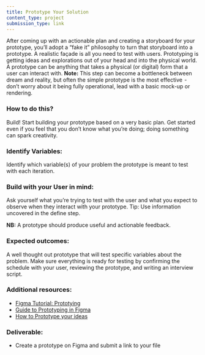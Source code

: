 ```yaml
---
title: Prototype Your Solution
content_type: project
submission_type: link 
---
```


After coming up with an actionable plan and creating a storyboard for your prototype, you’ll adopt a “fake it” philosophy to turn that storyboard into a prototype. A realistic façade is all you need to test with users. Prototyping is getting ideas and explorations out of your head and into the physical world. A prototype can be anything that takes a physical (or digital) form that a user can interact with. **Note:** This step can become a bottleneck between dream and reality, but often the simple prototype is the most effective  -  don’t worry about it being fully operational, lead with a basic mock-up or rendering.

### How to do this?
Build! Start building your prototype based on a very basic plan. Get started even if you feel that you don’t know what you’re doing; doing something can spark creativity. 

### Identify Variables: 
Identify which variable(s) of your problem the prototype is meant to test with each iteration.

### Build with your User in mind: 
Ask yourself what you’re trying to test with the user and what you expect to observe when they interact with your prototype. Tip: Use information uncovered in the define step. 

**NB:** A prototype should produce useful and actionable feedback. 

### Expected outcomes:
A well thought out prototype that will test specific variables about the problem. Make sure everything is ready for testing by confirming the schedule with your user, reviewing the prototype, and writing an interview script.

### Additional resources: 
- [Figma Tutorial: Prototying](https://www.youtube.com/watch?v=-sAAa-CCOcg)
- [Guide to Prototyping in Figma](https://help.figma.com/hc/en-us/articles/360040314193-Guide-to-prototyping-in-Figma)
- [How to Prototype your ideas](https://www.designkit.org/methods#filter)

### Deliverable:
- Create a prototype on Figma and submit a link to your file
